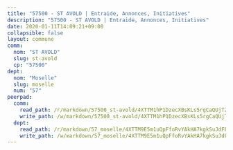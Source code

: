 ```yaml
---
title: "57500 - ST AVOLD | Entraide, Annonces, Initiatives"
description: "57500 - ST AVOLD | Entraide, Annonces, Initiatives"
date: 2020-01-11T14:09:21+09:00
collapsible: false
layout: commune
comm:
  nom: "ST AVOLD"
  slug: st-avold
  cp: "57500"
dept:
  nom: "Moselle"
  slug: moselle
  num: "57"
peerpad:
  comm:
    read_path: /r/markdown/57500_st-avold/4XTTM1hP1DzecXBsKLs5rgCaQUjTZP3uDVaVcA8zWN8dzWJdk
    write_path: /w/markdown/57500_st-avold/4XTTM1hP1DzecXBsKLs5rgCaQUjTZP3uDVaVcA8zWN8dzWJdk-K3TgU9aC3vzmPnyRVhT6SWVM5VJKCrAoTsJEWzSNTGxs2XxbppCBCgEArSi5bq3rToz2GcX8uC7RH35Aw5jscdaS3sFchjCkDTtYXCXhbRfnqDa2k9xR7vfUTiApr4nRKujywq8A
  dept:
    read_path: /r/markdown/57_moselle/4XTTM9E5m1uQpFfoRvYAkHA7kgkSuJdFBSCmoLnZ6YvxmqAKj
    write_path: /w/markdown/57_moselle/4XTTM9E5m1uQpFfoRvYAkHA7kgkSuJdFBSCmoLnZ6YvxmqAKj-K3TgTxpsRhjGfb3pJqDaX4rYTLkyLoK3BLA4awBfhTSCoyNhResrhhmfsEF8aKnccedt5XoBzWeRYfKxQxNKv71ETcpGharLRE7rdgTKY3uSaW3Du2dz8v23YEY268mfYmweTFnR
---
```


